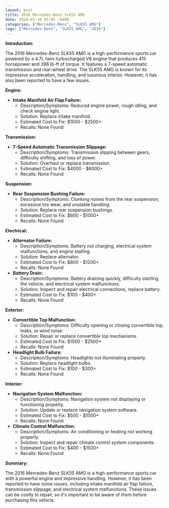 ```yaml
---
layout: post
title: 2016 Mercedes-Benz SLK55 AMG
date: 2024-03-30 05:05 -0400
categories: ["Mercedes-Benz", "SLK55 AMG"]
tags: ["Mercedes-Benz", "SLK55 AMG", "2016"]
---
```

**Introduction:**

The 2016 Mercedes-Benz SLK55 AMG is a high-performance sports car powered by a 4.7L twin-turbocharged V8 engine that produces 415 horsepower and 398 lb-ft of torque. It features a 7-speed automatic transmission and rear-wheel drive. The SLK55 AMG is known for its impressive acceleration, handling, and luxurious interior. However, it has also been reported to have a few issues.

**Engine:**

* **Intake Manifold Air Flap Failure:**
    * Description/Symptoms: Reduced engine power, rough idling, and check engine light.
    * Solution: Replace intake manifold.
    * Estimated Cost to Fix: $1500 - $2500+
    * Recalls: None Found

**Transmission:**

* **7-Speed Automatic Transmission Slippage:**
    * Description/Symptoms: Transmission slipping between gears, difficulty shifting, and loss of power.
    * Solution: Overhaul or replace transmission.
    * Estimated Cost to Fix: $4000 - $6000+
    * Recalls: None Found

**Suspension:**

* **Rear Suspension Bushing Failure:**
    * Description/Symptoms: Clunking noises from the rear suspension, excessive tire wear, and unstable handling.
    * Solution: Replace rear suspension bushings.
    * Estimated Cost to Fix: $600 - $1000+
    * Recalls: None Found

**Electrical:**

* **Alternator Failure:**
    * Description/Symptoms: Battery not charging, electrical system malfunctions, and engine stalling.
    * Solution: Replace alternator.
    * Estimated Cost to Fix: $800 - $1200+
    * Recalls: None Found
* **Battery Drain:**
    * Description/Symptoms: Battery draining quickly, difficulty starting the vehicle, and electrical system malfunctions.
    * Solution: Inspect and repair electrical connections, replace battery.
    * Estimated Cost to Fix: $100 - $400+
    * Recalls: None Found

**Exterior:**

* **Convertible Top Malfunction:**
    * Description/Symptoms: Difficulty opening or closing convertible top, leaks, or wind noise.
    * Solution: Repair or replace convertible top mechanisms.
    * Estimated Cost to Fix: $1500 - $2500+
    * Recalls: None Found
* **Headlight Bulb Failure:**
    * Description/Symptoms: Headlights not illuminating properly.
    * Solution: Replace headlight bulbs.
    * Estimated Cost to Fix: $100 - $300+
    * Recalls: None Found

**Interior:**

* **Navigation System Malfunction:**
    * Description/Symptoms: Navigation system not displaying or functioning properly.
    * Solution: Update or replace navigation system software.
    * Estimated Cost to Fix: $500 - $1000+
    * Recalls: None Found
* **Climate Control Malfunction:**
    * Description/Symptoms: Air conditioning or heating not working properly.
    * Solution: Inspect and repair climate control system components.
    * Estimated Cost to Fix: $400 - $1500+
    * Recalls: None Found

**Summary:**

The 2016 Mercedes-Benz SLK55 AMG is a high-performance sports car with a powerful engine and impressive handling. However, it has been reported to have some issues, including intake manifold air flap failure, transmission slippage, and electrical system malfunctions. These issues can be costly to repair, so it's important to be aware of them before purchasing this vehicle.
